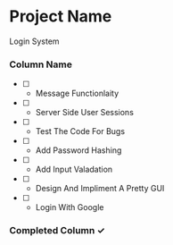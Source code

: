 # Project Name

Login System

### Column Name

- [ ] - Message Functionlaity
- [ ] - Server Side User Sessions
- [ ] - Test The Code For Bugs
- [ ] - Add Password Hashing
- [ ] - Add Input Valadation
- [ ] - Design And Impliment A Pretty GUI
- [ ] - Login With Google

### Completed Column ✓
